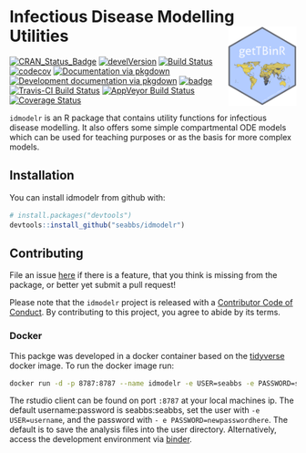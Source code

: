 
<!-- README.md is generated from README.Rmd. Please edit that file -->
Infectious Disease Modelling Utilities <img src="man/figures/logo.png" align="right" alt="" width="120" />
==========================================================================================================

[![CRAN\_Status\_Badge](http://www.r-pkg.org/badges/version/idmodelr)](https://cran.r-project.org/package=idmodelr) [![develVersion](https://img.shields.io/badge/devel%20version-0.2.0-blue.svg?style=flat)](https://github.com/getTBinR) [![Build Status](https://travis-ci.org/seabbs/idmodelr.svg?branch=master)](https://travis-ci.org/seabbs/idmodelr) [![codecov](https://codecov.io/gh/seabbs/idmodelr/branch/master/graph/badge.svg)](https://codecov.io/gh/seabbs/idmodelr) [![Documentation via pkgdown](https://img.shields.io/badge/Documentation-click%20here!-lightgrey.svg?style=flat)](https://www.samabbott.co.uk/idmodelr/) [![Development documentation via pkgdown](https://img.shields.io/badge/Development%20Documentation-click%20here!-lightblue.svg?style=flat)](https://www.samabbott.co.uk/idmodelr/dev) [![badge](https://img.shields.io/badge/Launch-idmodelr-lightblue.svg)](https://mybinder.org/v2/gh/seabbs/idmodelr/master?urlpath=rstudio) [![Travis-CI Build Status](https://travis-ci.org/seabbs/idmodelr.svg?branch=master)](https://travis-ci.org/seabbs/idmodelr) [![AppVeyor Build Status](https://ci.appveyor.com/api/projects/status/github/seabbs/idmodelr?branch=master&svg=true)](https://ci.appveyor.com/project/seabbs/idmodelr) [![Coverage Status](https://img.shields.io/codecov/c/github/seabbs/getTBinR/master.svg)](https://codecov.io/github/seabbs/idmodelr?branch=master)

`idmodelr` is an R package that contains utility functions for infectious disease modelling. It also offers some simple compartmental ODE models which can be used for teaching purposes or as the basis for more complex models.

Installation
------------

You can install idmodelr from github with:

``` r
# install.packages("devtools")
devtools::install_github("seabbs/idmodelr")
```

Contributing
------------

File an issue [here](https://github.com/seabbs/idmodelr/issues) if there is a feature, that you think is missing from the package, or better yet submit a pull request!

Please note that the `idmodelr` project is released with a [Contributor Code of Conduct](.github/CODE_OF_CONDUCT.md). By contributing to this project, you agree to abide by its terms.

### Docker

This packge was developed in a docker container based on the [tidyverse](https://hub.docker.com/r/rocker/tidyverse/) docker image. To run the docker image run:

``` bash
docker run -d -p 8787:8787 --name idmodelr -e USER=seabbs -e PASSWORD=seabbs seabbs/idmodelr
```

The rstudio client can be found on port `:8787` at your local machines ip. The default username:password is seabbs:seabbs, set the user with `-e USER=username`, and the password with `- e PASSWORD=newpasswordhere`. The default is to save the analysis files into the user directory. Alternatively, access the development environment via [binder](https://mybinder.org/v2/gh/seabbs/idmodelr/master?urlpath=rstudio).
